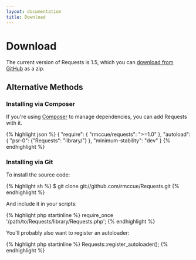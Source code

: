```yaml
---
layout: documentation
title: Download
---
```

Download
========

The current version of Requests is 1.5, which you can
[download from GitHub](https://github.com/rmccue/Requests/zipball/v1.5) as a
zip.


Alternative Methods
-------------------

### Installing via Composer
If you're using [Composer](https://github.com/composer/composer) to manage
dependencies, you can add Requests with it.

{% highlight json %}
{
    "require": {
        "rmccue/requests": ">=1.0"
    },
    "autoload": {
        "psr-0": {"Requests": "library/"}
    },
    "minimum-stability": "dev"
}
{% endhighlight %}

### Installing via Git
To install the source code:

{% highlight sh %}
$ git clone git://github.com/rmccue/Requests.git
{% endhighlight %}

And include it in your scripts:

{% highlight php startinline %}
require_once '/path/to/Requests/library/Requests.php';
{% endhighlight %}

You'll probably also want to register an autoloader:

{% highlight php startinline %}
Requests::register_autoloader();
{% endhighlight %}
